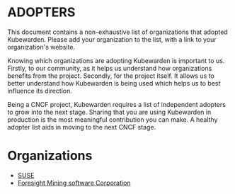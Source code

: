 # ADOPTERS

This document contains a non-exhaustive list of organizations that adopted
Kubewarden. Please add your organization to the list, with a link to your
organization's website.

Knowing which organizations are adopting Kubewarden is important to us.
Firstly, to our community, as it helps us understand how organizations
benefits from the project.
Secondly, for the project itself. It allows us to better understand how
Kubewarden is being used which helps us to best influence its direction.

Being a CNCF project, Kubewarden requires a list of independent adopters to
grow into the next stage. Sharing that you are using Kubewarden in production
is the most meaningful contribution you can make. A healthy adopter list aids in moving to the next CNCF stage.

# Organizations

- [SUSE](http://www.suse.com/)
- [Foresight Mining software Corporation](https://www.foresightmining.com/)
